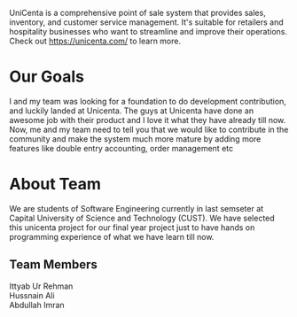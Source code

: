 UniCenta is a comprehensive point of sale system that provides sales, inventory, and customer service management. It's suitable for retailers and hospitality businesses who want to streamline and improve their operations. Check out https://unicenta.com/ to learn more.

# Our Goals
I and my team was looking for a foundation to do development contribution, and luckily landed at Unicenta. The guys at Unicenta have done an awesome job with their product and I love it what they have already till now. Now, me and my team need to tell you that we would like to contribute in the community and make the system much more mature by adding more features like double entry accounting, order management etc

# About Team
We are students of Software Engineering currently in last semseter at Capital University of Science and Technology (CUST). We have selected this unicenta project for our final year project just to have hands on programming experience of what we have learn till now.

## Team Members
Ittyab Ur Rehman <br>
Hussnain Ali <br>
Abdullah Imran <br>
